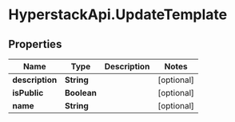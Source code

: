 # HyperstackApi.UpdateTemplate

## Properties

Name | Type | Description | Notes
------------ | ------------- | ------------- | -------------
**description** | **String** |  | [optional] 
**isPublic** | **Boolean** |  | [optional] 
**name** | **String** |  | [optional] 


